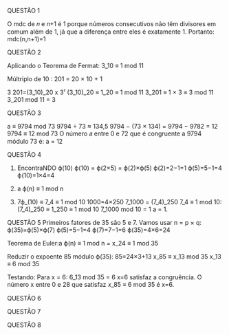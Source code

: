 QUESTÃO 1

O mdc de 𝑛 e 𝑛+1 é 1 porque números consecutivos não têm divisores em comum além de 1, já que a diferença entre eles é exatamente 1.
Portanto: mdc(n,n+1)=1

QUESTÃO 2

Aplicando o Teorema de Fermat:
3_10 ≡ 1 mod 11

Múltriplo de 10 :
201 = 20 × 10 + 1

3 201=(3_10)_20 x 3¹
(3_10)_20 ≡ 1_20 ≡ 1 mod 11
3_201 ≡ 1 × 3 ≡ 3 mod 11
3_201 mod 11 = 3

QUESTÃO 3

a ≡ 9794 mod 73
9794 ÷ 73 ≈ 134,5
9794 − (73 × 134) = 9794 − 9782 = 12
9794 ≡ 12 mod 73
O número 𝑎 entre 0 e 72 que é congruente a 9794 módulo 73 é: a = 12

QUESTÃO 4

1. EncontraNDO ϕ(10)
ϕ(10) = ϕ(2×5) = ϕ(2)×ϕ(5)
ϕ(2)=2−1=1
ϕ(5)=5−1=4
ϕ(10)=1×4=4

2. a ϕ(n) ≡ 1 mod n

3. 7ϕ_(10) ≡ 7_4 ≡ 1 mod 10
 1000=4×250
 7_1000 = (7_4)_250
7_4 ≡ 1 mod 10:
(7_4)_250 ≡ 1_250 ≡ 1 mod 10
7_1000 mod 10 = 1
a = 1.

QUESTÃO 5
Primeiros fatores de 35 são 5 e 7.
Vamos usar n = p × q:
ϕ(35)=ϕ(5)×ϕ(7)
ϕ(5)=5−1=4
ϕ(7)=7−1=6
ϕ(35)=4×6=24

Teorema de Euler:a 
ϕ(n) ≡ 1 mod n    =  x_24 ≡ 1 mod 35

Reduzir o expoente 85 módulo ϕ(35):
85=24×3+13
x_85 ≡ x_13 mod 35
x_13 ≡ 6 mod 35

Testando: Para x = 6:
6_13 mod 35 = 6
x=6 satisfaz a congruência. O número x entre 0 e 28 que satisfaz 𝑥_85 ≡ 6 mod 35 é x=6.

QUESTÃO 6


QUESTÃO 7

QUESTÃO 8


